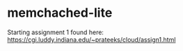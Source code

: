 # memchached-lite
Starting assignment 1 found here: https://cgi.luddy.indiana.edu/~prateeks/cloud/assign1.html
